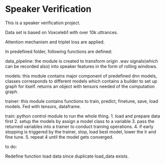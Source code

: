 # Speaker Verification
This is a speaker verification project. 

Data set is based on Voxceleb1 with over 10k uttrances.

Attention mechanism and triplet loss are applied.

In predefined folder, following functions are defined:

data_pipeline: the module is created to transform origin .wav signals(which can be recorded also) into speaker features in the form of rolling windows.

models: this module contains major component of predefined dnn models, classes corresponds to different models which contains a builder to set up graph for itself.	
	returns an object with tensors needed of the computation graph. 

trainer: this module contains functions to train, predict, finetune, save, load models. 
	 Fed with tensors, dataframe. 


train: python control module to run the whole thing.
	1. load and prepare data first
	2. setup the models by assign a model class to a variable
	3. pass the returned variables into a trainer to conduct training operations.
	4. if early stopping is triggered by the trainer, stop, load best model, lower the lr and fine tune.
	5. repeat 4 until the model gets converged.

to do:

Redefine function load data since duplicate load_data exists.

	


